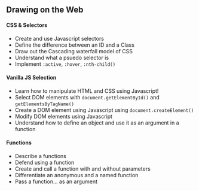 ## Drawing on the Web

#### CSS & Selectors

* Create and use Javascript selectors
* Define the difference between an ID and a Class
* Draw out the Cascading waterfall model of CSS
* Understand what a psuedo selector is
* Implement `:active`, `:hover`, `:nth-child()`

#### Vanilla JS Selection

* Learn how to manipulate HTML and CSS using Javascript!
* Select DOM elements with `document.getElementById()` and `getElementsByTagName()`
* Create a DOM element using Javascript using `document.createElement()`
* Modify DOM elements using Javascript
* Understand how to define an object and use it as an argument in a function

#### Functions

- Describe a functions
- Defend using a function
- Create and call a function with and without parameters
- Differentiate an anonymous and a named function
- Pass a function... as an argument
